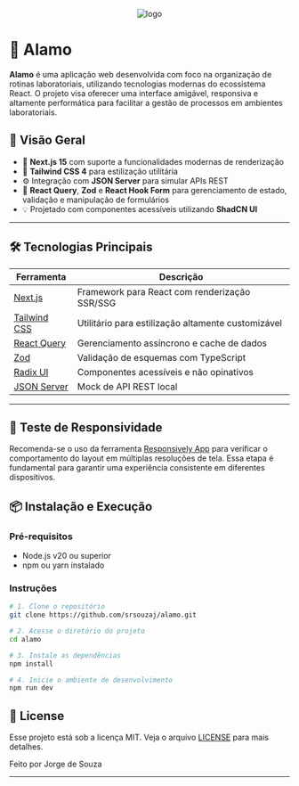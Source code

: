 <p align="center">
  <img alt="logo" src="https://media.licdn.com/dms/image/v2/D4E0BAQG8oQuCUu_kSw/company-logo_200_200/B4EZdgFUr7HsAc-/0/1749663698195?e=1755129600&v=beta&t=JjsZc_MuxiEKdXaW8VhQSSTD8vpSda5XclQRYTdkpvg" />
</p>

# 🧪 Alamo

**Alamo** é uma aplicação web desenvolvida com foco na organização de rotinas laboratoriais, utilizando tecnologias modernas do ecossistema React. O projeto visa oferecer uma interface amigável, responsiva e altamente performática para facilitar a gestão de processos em ambientes laboratoriais.

## 📌 Visão Geral

- 🚀 **Next.js 15** com suporte a funcionalidades modernas de renderização
- 💅 **Tailwind CSS 4** para estilização utilitária
- ⚙️ Integração com **JSON Server** para simular APIs REST
- 🧠 **React Query**, **Zod** e **React Hook Form** para gerenciamento de estado, validação e manipulação de formulários
- 💡 Projetado com componentes acessíveis utilizando **ShadCN UI**

---

## 🛠️ Tecnologias Principais

| Ferramenta                                             | Descrição                                          |
| ------------------------------------------------------ | -------------------------------------------------- |
| [Next.js](https://nextjs.org/)                         | Framework para React com renderização SSR/SSG      |
| [Tailwind CSS](https://tailwindcss.com/)               | Utilitário para estilização altamente customizável |
| [React Query](https://tanstack.com/query)              | Gerenciamento assíncrono e cache de dados          |
| [Zod](https://zod.dev/)                                | Validação de esquemas com TypeScript               |
| [Radix UI](https://www.radix-ui.com/)                  | Componentes acessíveis e não opinativos            |
| [JSON Server](https://github.com/typicode/json-server) | Mock de API REST local                             |

---

## 🧪 Teste de Responsividade

Recomenda-se o uso da ferramenta [Responsively App](http://responsively.app/download) para verificar o comportamento do layout em múltiplas resoluções de tela. Essa etapa é fundamental para garantir uma experiência consistente em diferentes dispositivos.

## 📦 Instalação e Execução

### Pré-requisitos

- Node.js v20 ou superior
- npm ou yarn instalado

### Instruções

```bash
# 1. Clone o repositório
git clone https://github.com/srsouzaj/alamo.git

# 2. Acesse o diretório do projeto
cd alamo

# 3. Instale as dependências
npm install

# 4. Inicie o ambiente de desenvolvimento
npm run dev
```

## 📝 License

Esse projeto está sob a licença MIT. Veja o arquivo [LICENSE](https://github.com/srsouzaj/alamo/edit/main/LICENSE) para mais detalhes.

Feito por Jorge de Souza

---
